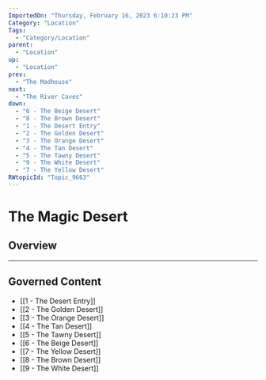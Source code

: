 ```yaml
---
ImportedOn: "Thursday, February 16, 2023 6:10:23 PM"
Category: "Location"
Tags:
  - "Category/Location"
parent:
  - "Location"
up:
  - "Location"
prev:
  - "The Madhouse"
next:
  - "The River Caves"
down:
  - "6 - The Beige Desert"
  - "8 - The Brown Desert"
  - "1 - The Desert Entry"
  - "2 - The Golden Desert"
  - "3 - The Orange Desert"
  - "4 - The Tan Desert"
  - "5 - The Tawny Desert"
  - "9 - The White Desert"
  - "7 - The Yellow Desert"
RWtopicId: "Topic_9663"
---
```

# The Magic Desert
## Overview
---
## Governed Content
- [[1 - The Desert Entry]]
- [[2 - The Golden Desert]]
- [[3 - The Orange Desert]]
- [[4 - The Tan Desert]]
- [[5 - The Tawny Desert]]
- [[6 - The Beige Desert]]
- [[7 - The Yellow Desert]]
- [[8 - The Brown Desert]]
- [[9 - The White Desert]]

